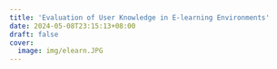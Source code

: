 ```yaml
---
title: 'Evaluation of User Knowledge in E-learning Environments'
date: 2024-05-08T23:15:13+08:00
draft: false
cover:
  image: img/elearn.JPG
---
```


